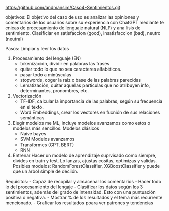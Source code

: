 https://github.com/andmansim/Caso4-Sentimientos.git

objetivos: El objetivo del caso de uso es analizar las opiniones y comentarios 
de los usuarios sobre su experiencia con ChatGPT mediante te cnicas de 
procesamiento de lenguaje natural (NLP) y ana lisis de sentimiento.
Clasificiar en satisfaccion (good), insatisfaccion (bad), neutro (neutral)

Pasos:
Limpiar y leer los datos 
1. Procesamiento del lenguaje (EN)
    - tokenización, dividir en palabras las frases
    - quitar todo lo que no sea caracteres alfabéticos. 
    - pasar todo a minúsculas
    - stopwords, coger la raiz o base de las palabras parecidas
    - Lematización, quitar aquellas particulas que no atribuyen info, determinantes, pronombres, etc. 
2. Vectorización
    - TF-IDF, calcular la importancia de las palabras, según su frecuencia en el texto. 
    - Word Embeddings, crear los vectores en fucnión de sus relaciones semánticas
3. Elegir modelos me ML, incluye modelos avanzamos como estos o modelos más sencillos. 
    Modelos clásicos
    - Naive bayes
    - SVM 
    Modelos avanzamos
    - Transformes (GPT, BERT)
    - RNN
4. Entrenar
    Hacer un modelo de aprendizaje suprvisado como siempre, divides en train y test. Lo lanzas, ajustas cositas, optimizas y validas. 
    Posibles modelos: RandomForestClassifier, XGBoostClassifier y puede que un árbol simple de deciión. 

Requisitos:
    - Capaz de recopilar y almacenar los comentarios 
    - Hacer todo lo del procesamiento del lengaje 
    - Clasificar los datos según los 3 sentimientos, además del grado de intensidad. Esto con una puntuación positiva o negativa. 
    - Mostrar % de los resultados y el tema más recurrente mencionado. 
    - Graficar los resultados poara ver patrones y tendencias
